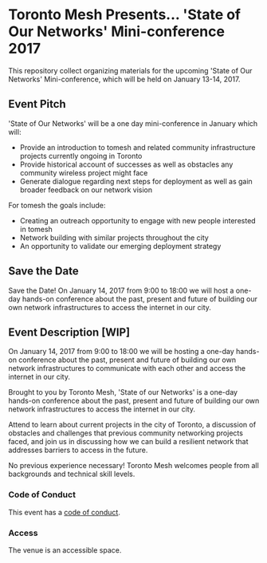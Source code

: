 # Toronto Mesh Presents... 'State of Our Networks' Mini-conference 2017

This repository collect organizing materials for the upcoming 'State of Our Networks' Mini-conference, which will be held on January 13-14, 2017.

## Event Pitch
'State of Our Networks' will be a one day mini-conference in January which will:

- Provide an introduction to tomesh and related community infrastructure projects currently ongoing in Toronto
- Provide historical account of successes as well as obstacles any community wireless project might face
- Generate dialogue regarding next steps for deployment as well as gain broader feedback on our network vision

For tomesh the goals include:

- Creating an outreach opportunity to engage with new people interested in tomesh
- Network building with similar projects throughout the city
- An opportunity to validate our emerging deployment strategy

## Save the Date
Save the Date! On January 14, 2017 from 9:00 to 18:00 we will host a one-day hands-on conference about the past, present and future of building our own network infrastructures to access the internet in our city.

## Event Description [WIP]
On January 14, 2017 from 9:00 to 18:00 we will be hosting a one-day hands-on conference about the past, present and future of building our own network infrastructures to communicate with each other and access the internet in our city.

Brought to you by Toronto Mesh, 'State of our Networks' is a one-day hands-on conference about the past, present and future of building our own network infrastructures to access the internet in our city.

Attend to learn about current projects in the city of Toronto, a discussion of obstacles and challenges that previous community networking projects faced, and join us in discussing how we can build a resilient network that addresses barriers to access in the future.

No previous experience necessary! Toronto Mesh welcomes people from all backgrounds and technical skill levels.

### Code of Conduct

This event has a [code of conduct]().

### Access

The venue is an accessible space.

